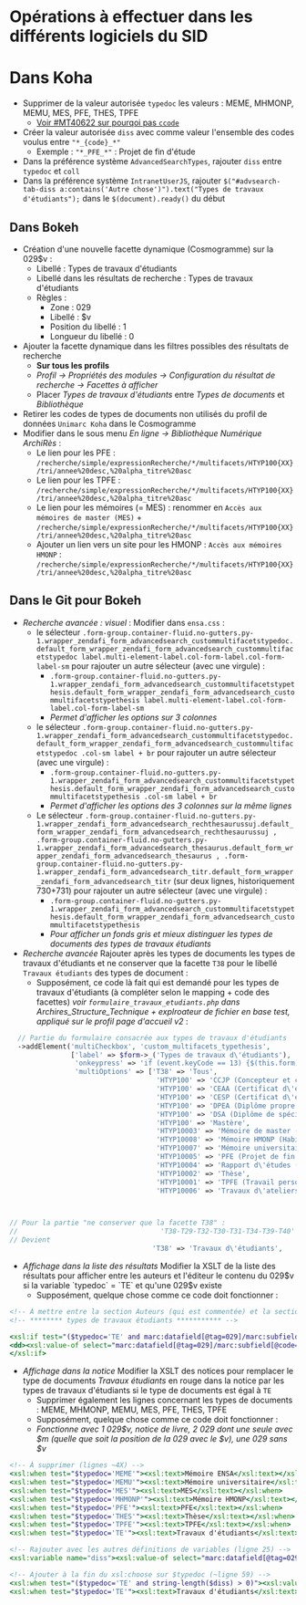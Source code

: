 # Opérations à effectuer dans les différents logiciels du SID

# Dans Koha

* Supprimer de la valeur autorisée `typedoc` les valeurs : MEME, MHMONP, MEMU, MES, PFE, THES, TPFE
  * [Voir #MT40622 sur pourqoi pas `ccode`](https://suivi.biblibre.com/view.php?id=40622)
* Créer la valeur autorisée `diss` avec comme valeur l'ensemble des codes voulus entre `"*_{code}_*"`
  * Exemple : `"*_PFE_*"` : Projet de fin d'étude
* Dans la préférence système `AdvancedSearchTypes`, rajouter `diss` entre `typedoc` et `coll`
* Dans la préférence système `IntranetUserJS`, rajouter `$("#advsearch-tab-diss a:contains('Autre chose')").text("Types de travaux d'étudiants");` dans le `$(document).ready()` du début

## Dans Bokeh

* Création d'une nouvelle facette dynamique (Cosmogramme) sur la 029$v :
  * Libellé : Types de travaux d'étudiants
  * Libellé dans les résultats de recherche : Types de travaux d'étudiants
  * Règles :
    * Zone : 029
    * Libellé : $v
    * Position du libellé : 1
    * Longueur du libellé : 0
* Ajouter la facette dynamique dans les filtres possibles des résultats de recherche
  * __Sur tous les profils__
  * _Profil → Propriétés des modules → Configuration du résultat de recherche → Facettes à afficher_
  * Placer _Types de travaux d'étudiants_ entre _Types de documents_ et _Bibliothèque_
* Retirer les codes de types de documents non utilisés du profil de données `Unimarc Koha` dans le Cosmogramme
* Modifier dans le sous menu _En ligne → Bibliothèque Numérique ArchiRès_ :
  * Le lien pour les PFE : `/recherche/simple/expressionRecherche/*/multifacets/HTYP100{XX}/tri/annee%20desc,%20alpha_titre%20asc`
  * Le lien pour les TPFE : `/recherche/simple/expressionRecherche/*/multifacets/HTYP100{XX}/tri/annee%20desc,%20alpha_titre%20asc`
  * Le lien pour les mémoires (= MES) : renommer en `Accès aux mémoires de master (MES)` + `/recherche/simple/expressionRecherche/*/multifacets/HTYP100{XX}/tri/annee%20desc,%20alpha_titre%20asc`
  * Ajouter un lien vers un site pour les HMONP : `Accès aux mémoires HMONP` : `/recherche/simple/expressionRecherche/*/multifacets/HTYP100{XX}/tri/annee%20desc,%20alpha_titre%20asc`

## Dans le Git pour Bokeh

* _Recherche avancée : visuel_ : Modifier dans `ensa.css` :
  * le sélecteur `.form-group.container-fluid.no-gutters.py-1.wrapper_zendafi_form_advancedsearch_custommultifacetstypedoc.default_form_wrapper_zendafi_form_advancedsearch_custommultifacetstypedoc label.multi-element-label.col-form-label.col-form-label-sm` pour rajouter un autre sélecteur (avec une virgule) :
    * `.form-group.container-fluid.no-gutters.py-1.wrapper_zendafi_form_advancedsearch_custommultifacetstypethesis.default_form_wrapper_zendafi_form_advancedsearch_custommultifacetstypethesis label.multi-element-label.col-form-label.col-form-label-sm`
    * _Permet d'afficher les options sur 3 colonnes_
  * le sélecteur `.form-group.container-fluid.no-gutters.py-1.wrapper_zendafi_form_advancedsearch_custommultifacetstypedoc.default_form_wrapper_zendafi_form_advancedsearch_custommultifacetstypedoc .col-sm label + br` pour rajouter un autre sélecteur (avec une virgule) :
    * `.form-group.container-fluid.no-gutters.py-1.wrapper_zendafi_form_advancedsearch_custommultifacetstypethesis.default_form_wrapper_zendafi_form_advancedsearch_custommultifacetstypethesis .col-sm label + br`
    * _Permet d'afficher les options des 3 colonnes sur la même lignes_
  * Le sélecteur `.form-group.container-fluid.no-gutters.py-1.wrapper_zendafi_form_advancedsearch_rechthesaurussuj.default_form_wrapper_zendafi_form_advancedsearch_rechthesaurussuj , .form-group.container-fluid.no-gutters.py-1.wrapper_zendafi_form_advancedsearch_thesaurus.default_form_wrapper_zendafi_form_advancedsearch_thesaurus , .form-group.container-fluid.no-gutters.py-1.wrapper_zendafi_form_advancedsearch_titr.default_form_wrapper_zendafi_form_advancedsearch_titr` (sur deux lignes, historiquement 730+731) pour rajouter un autre sélecteur (avec une virgule) :
    * `.form-group.container-fluid.no-gutters.py-1.wrapper_zendafi_form_advancedsearch_custommultifacetstypethesis.default_form_wrapper_zendafi_form_advancedsearch_custommultifacetstypethesis`
    * _Pour afficher un fonds gris et mieux distinguer les types de documents des types de travaux étudiants_
* _Recherche avancée_ Rajouter après les types de documents les types de travaux d'étudiants et ne conserver que la facette `T38` pour le libellé `Travaux étudiants` des types de document :
  * Supposément, ce code là fait qui est demandé pour les types de travaux d'étudiants (à compléter selon le mapping + code des facettes) *voir `formulaire_travaux_etudiants.php` dans Archires_Structure_Technique + explroateur de fichier en base test, appliqué sur le profil page d'accueil v2* :

``` PHP
  // Partie du formulaire consacrée aux types de travaux d'étudiants
  ->addElement('multiCheckbox', 'custom_multifacets_typethesis',
               ['label' => $form->_('Types de travaux d\'étudiants'),
                'onkeypress' => 'if (event.keyCode == 13) {$(this.form).submit();return false; }',
                'multiOptions' => ['T38' => 'Tous',
                                    'HTYP100' => 'CCJP (Concepteur et créateur de jardin dans le paysage)',
                                    'HTYP100' => 'CEAA (Certificat d\'études approfondies en architecture)',
                                    'HTYP100' => 'CESP (Certificat d\'études supérieures paysagères)',
                                    'HTYP100' => 'DPEA (Diplôme propre aux ENSA)',
                                    'HTYP100' => 'DSA (Diplôme de spécialisation et d\'approfondissement)',
                                    'HTYP100' => 'Mastère',
                                    'HTYP10003' => 'Mémoire de master (MES)',
                                    'HTYP10008' => 'Mémoire HMONP (Habilitation à la maîtrise d\'œuvre en son nom propre)',
                                    'HTYP10007' => 'Mémoire universitaire',
                                    'HTYP10005' => 'PFE (Projet de fin d\'études)',
                                    'HTYP10004' => 'Rapport d\'études (Licence)',
                                    'HTYP10002' => 'Thèse',
                                    'HTYP10001' => 'TPFE (Travail personnel de fin d\'études)',
                                    'HTYP10006' => 'Travaux d\'ateliers'],'autocomplete'=>'off'])



// Pour la partie "ne conserver que la facette T38" :
//                                   'T38-T29-T32-T30-T31-T34-T39-T40' => 'Travaux d\'étudiants',
// Devient
                                   'T38' => 'Travaux d\'étudiants',
```

* _Affichage dans la liste des résultats_ Modifier la XSLT de la liste des résultats pour afficher entre les auteurs et l'éditeur le contenu du 029$v si la variable `typedoc` = `TE` et qu'une 029$v existe
  * Supposément, quelque chose comme ce code doit fonctionner :

``` XSLT
<!-- À mettre entre la section Auteurs (qui est commentée) et la section Editeur -->
<!-- ******** types de travaux étudiants *********** -->

<xsl:if test="($typedoc='TE' and marc:datafield[@tag=029]/marc:subfield[@code='v'])">
<dd><xsl:value-of select="marc:datafield[@tag=029]/marc:subfield[@code='v']"/></dd>
</xsl:if>
```

* _Affichage dans la notice_ Modifier la XSLT des notices pour remplacer le type de documents _Travaux étudiants_ en rouge dans la notice par les types de travaux d'étudiants si le type de documents est égal à `TE`
  * Supprimer également les lignes concernant les types de documents : MEME, MHMONP, MEMU, MES, PFE, THES, TPFE
  * Supposément, quelque chose comme ce code doit fonctionner :
  * _Fonctionne avec 1 029$v, notice de livre, 2 029 dont une seule avec $m (quelle que soit la position de la 029 avec le $v), une 029 sans $v_

``` XSLT
<!-- À supprimer (lignes ~4X) -->
<xsl:when test="$typedoc='MEME'"><xsl:text>Mémoire ENSA</xsl:text></xsl:when>
<xsl:when test="$typedoc='MEMU'"><xsl:text>Mémoire universitaire</xsl:text></xsl:when>
<xsl:when test="$typedoc='MES'"><xsl:text>MES</xsl:text></xsl:when>
<xsl:when test="$typedoc='MHMONP'"><xsl:text>Mémoire HMONP</xsl:text></xsl:when>
<xsl:when test="$typedoc='PFE'"><xsl:text>PFE</xsl:text></xsl:when>
<xsl:when test="$typedoc='THES'"><xsl:text>Thèse</xsl:text></xsl:when>
<xsl:when test="$typedoc='TPFE'"><xsl:text>TPFE</xsl:text></xsl:when>
<xsl:when test="$typedoc='TE'"><xsl:text>Travaux d'étudiants</xsl:text></xsl:when>

<!-- Rajouter avec les autres définitions de variables (ligne 25) -->
<xsl:variable name="diss"><xsl:value-of select="marc:datafield[@tag=029]/marc:subfield[@code='v']"/></xsl:variable>

<!-- Ajouter à la fin du xsl:choose sur $typedoc (~ligne 59) -->
<xsl:when test="($typedoc='TE' and string-length($diss) > 0)"><xsl:value-of select="$diss"/></xsl:when><!-- DOIT ÊTRE AVANT LE $typedoc = 'TE'-->
<xsl:when test="$typedoc='TE'"><xsl:text>Travaux d'étudiants</xsl:text></xsl:when>

```